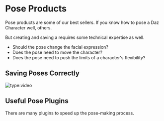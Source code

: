 # Pose Products
Pose products are some of our best sellers. If you know how to pose a Daz Character well, others. 

But creating and saving a requires some technical expertise as well. 

* Should the pose change the facial expression? 
* Does the pose need to move the character? 
* Does the pose need to push the limits of a character's flexibility? 

## Saving Poses Correctly
![type:video](https://www.youtube.com/embed/4JGZGTfjbRA)
## Useful Pose Plugins

There are many plugins to speed up the pose-making process. 
